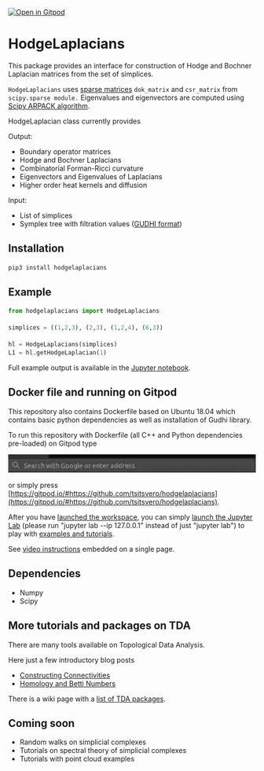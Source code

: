 [![Open in Gitpod](https://gitpod.io/button/open-in-gitpod.svg)](https://gitpod.io/#https://github.com/tsitsvero/hodgelaplacians)

# HodgeLaplacians

This package provides an interface for construction of Hodge and Bochner Laplacian matrices from the set of simplices.

`HodgeLaplacians` uses [sparse matrices](https://docs.scipy.org/doc/scipy/reference/sparse.html) `dok_matrix` and `csr_matrix` from `scipy.sparse module.` Eigenvalues and eigenvectors are computed using [Scipy ARPACK algorithm](https://docs.scipy.org/doc/scipy/reference/tutorial/arpack.html).

HodgeLaplacian class currently provides

Output:
* Boundary operator matrices
* Hodge and Bochner Laplacians
* Combinatorial Forman-Ricci curvature
* Eigenvectors and Eigenvalues of Laplacians
* Higher order heat kernels and diffusion

Input:
* List of simplices
* Symplex tree with filtration values ([GUDHI format](http://gudhi.gforge.inria.fr/python/latest/simplex_tree_ref.html#gudhi.SimplexTree.get_skeleton))


## Installation
```python
pip3 install hodgelaplacians
```

## Example
```python
from hodgelaplacians import HodgeLaplacians

simplices = ((1,2,3), (2,3), (1,2,4), (6,3))

hl = HodgeLaplacians(simplices)
L1 = hl.getHodgeLaplacian(1)
```

Full example output is available in the [Jupyter notebook](examples/laplacians_combinatorial_data.ipynb).

## Docker file and running on Gitpod
This repository also contains Dockerfile based on Ubuntu 18.04 which contains basic python dependencies as well as installation of Gudhi library.

To run this repository with Dockerfile (all C++ and Python dependencies pre-loaded) on Gitpod type

![Open on Gitpod](/help/browser_field.gif "Open on Gitpod")

or simply press [https://gitpod.io/#https://github.com/tsitsvero/hodgelaplacians](https://gitpod.io/#https://github.com/tsitsvero/hodgelaplacians).

After you have [launched the workspace](https://server.misha.website/share/video/open_workspace.webm), you can simply [launch the Jupyter Lab](https://server.misha.website/share/video/open_examples_proteins.webm) (please run "jupyter lab --ip 127.0.0.1" instead of just "jupyter lab") to play with [examples and tutorials](https://github.com/tsitsvero/hodgelaplacians/tree/master/examples).

See [video instructions](https://misha.website/2019/10/17/working-with-hodgelaplacians-class/) embedded on a single page.

## Dependencies
* Numpy
* Scipy

## More tutorials and packages on TDA

There are many tools available on Topological Data Analysis.

Here just a few introductory blog posts
* [Constructing Connectivities](https://datawarrior.wordpress.com/2015/09/14/tda-2-constructing-connectivities/)
* [Homology and Betti Numbers](https://datawarrior.wordpress.com/2015/11/03/tda-3-homology-and-betti-numbers/)

There is a wiki page with a [list of TDA packages](https://en.wikipedia.org/wiki/Persistent_homology#Computation).

## Coming soon
* Random walks on simplicial complexes
* Tutorials on spectral theory of simplicial complexes
* Tutorials with point cloud examples
